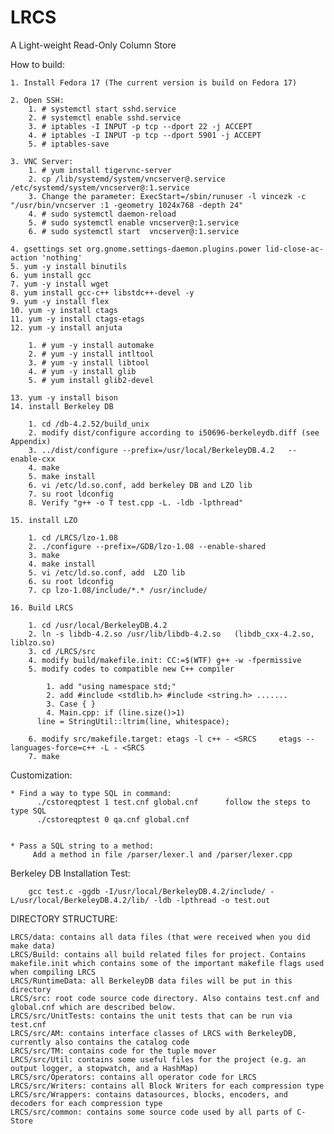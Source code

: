 LRCS
====
A Light-weight Read-Only Column Store

	
How to build:

	1. Install Fedora 17 (The current version is build on Fedora 17)
	
	2. Open SSH: 
		1. # systemctl start sshd.service   
		2. # systemctl enable sshd.service 
		3. # iptables -I INPUT -p tcp --dport 22 -j ACCEPT
		4. # iptables -I INPUT -p tcp --dport 5901 -j ACCEPT
		5. # iptables-save

	3. VNC Server:
		1. # yum install tigervnc-server
		2. cp /lib/systemd/system/vncserver@.service  /etc/systemd/system/vncserver@:1.service
		3. Change the parameter: ExecStart=/sbin/runuser -l vincezk -c "/usr/bin/vncserver :1 -geometry 1024x768 -depth 24"
		4. # sudo systemctl daemon-reload
		5. # sudo systemctl enable vncserver@:1.service
		6. # sudo systemctl start  vncserver@:1.service

	4. gsettings set org.gnome.settings-daemon.plugins.power lid-close-ac-action 'nothing'
	5. yum -y install binutils
	6. yum install gcc
	7. yum -y install wget
	8. yum install gcc-c++ libstdc++-devel -y
	9. yum -y install flex
	10. yum -y install ctags
	11. yum -y install ctags-etags
	12. yum -y install anjuta

		1. # yum -y install automake
		2. # yum -y install intltool
		3. # yum -y install libtool
		4. # yum -y install glib
		5. # yum install glib2-devel

	13. yum -y install bison
	14. install Berkeley DB

		1. cd /db-4.2.52/build_unix
		2. modify dist/configure according to i50696-berkeleydb.diff (see Appendix)
		3. ../dist/configure --prefix=/usr/local/BerkeleyDB.4.2   --enable-cxx
		4. make
		5. make install
		6. vi /etc/ld.so.conf, add berkeley DB and LZO lib
		7. su root ldconfig
		8. Verify "g++ -o T test.cpp -L. -ldb -lpthread" 

	15. install LZO

		1. cd /LRCS/lzo-1.08
		2. ./configure --prefix=/GDB/lzo-1.08 --enable-shared
		3. make
		4. make install
		5. vi /etc/ld.so.conf, add  LZO lib
		6. su root ldconfig
		7. cp lzo-1.08/include/*.* /usr/include/

	16. Build LRCS 

		1. cd /usr/local/BerkeleyDB.4.2
		2. ln -s libdb-4.2.so /usr/lib/libdb-4.2.so   (libdb_cxx-4.2.so, liblzo.so)
		3. cd /LRCS/src
		4. modify build/makefile.init: CC:=$(WTF) g++ -w -fpermissive
		5. modify codes to compatible new C++ compiler

			1. add "using namespace std;"
			2. add #include <stdlib.h> #include <string.h> .......
			3. Case { }
			4. Main.cpp: if (line.size()>1)
          line = StringUtil::ltrim(line, whitespace);

		6. modify src/makefile.target: etags -l c++ - <SRCS     etags --languages-force=c++ -L - <SRCS
		7. make



Customization:


	* Find a way to type SQL in command:
          ./cstoreqptest 1 test.cnf global.cnf      follow the steps to type SQL
          ./cstoreqptest 0 qa.cnf global.cnf 


	* Pass a SQL string to a method:
         Add a method in file /parser/lexer.l and /parser/lexer.cpp

Berkeley DB Installation Test:
         
        gcc test.c -ggdb -I/usr/local/BerkeleyDB.4.2/include/ -L/usr/local/BerkeleyDB.4.2/lib/ -ldb -lpthread -o test.out



DIRECTORY STRUCTURE:

	LRCS/data: contains all data files (that were received when you did make data)
	LRCS/Build: contains all build related files for project. Contains makefile.init which contains some of the important makefile flags used when compiling LRCS
	LRCS/RuntimeData: all BerkeleyDB data files will be put in this directory
	LRCS/src: root code source code directory. Also contains test.cnf and global.cnf which are described below.
	LRCS/src/UnitTests: contains the unit tests that can be run via test.cnf
	LRCS/src/AM: contains interface classes of LRCS with BerkeleyDB, currently also contains the catalog code
	LRCS/src/TM: contains code for the tuple mover
	LRCS/src/Util: contains some useful files for the project (e.g. an output logger, a stopwatch, and a HashMap)
	LRCS/src/Operators: contains all operator code for LRCS
	LRCS/src/Writers: contains all Block Writers for each compression type
	LRCS/src/Wrappers: contains datasources, blocks, encoders, and decoders for each compression type
	LRCS/src/common: contains some source code used by all parts of C-Store
